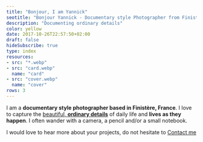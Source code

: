 ```yaml
---
title: "Bonjour, I am Yannick"
seotitle: "Bonjour Yannick - Documentary style Photographer from Finistère"
description: "Documenting ordinary details"
color: yellow
date: 2017-10-26T22:57:50+02:00
draft: false
hideSubscribe: true
type: index
resources:
- src: "*.webp"
- src: "card.webp"
  name: "card"
- src: "cover.webp"
  name: "cover"
rows: 3
---
```


I am a **documentary style photographer based in Finistère, France**.
I love to capture the [beautiful, **ordinary details**](/portfolio) of daily life and **lives as they happen**.
I often wander with a camera, a pencil and/or a small notebook.

I would love to hear more about your projects, do not hesitate to [Contact me](mailto:hello@yannickschutz.com)
